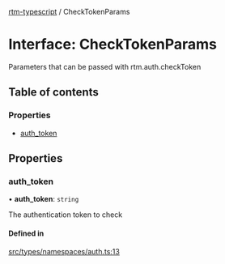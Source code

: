 [rtm-typescript](../README.md) / CheckTokenParams

# Interface: CheckTokenParams

Parameters that can be passed with rtm.auth.checkToken

## Table of contents

### Properties

- [auth\_token](CheckTokenParams.md#auth_token)

## Properties

### auth\_token

• **auth\_token**: `string`

The authentication token to check

#### Defined in

[src/types/namespaces/auth.ts:13](https://github.com/benwainwright/rtm-typescript/blob/d628068/src/types/namespaces/auth.ts#L13)
